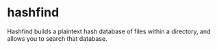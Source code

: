 # hashfind
Hashfind builds a plaintext hash database of files within a directory, and allows you to search that database.
